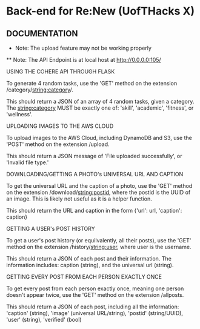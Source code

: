 # Back-end for Re:New (UofTHacks X)

## DOCUMENTATION

* Note: The upload feature may not be working properly

** Note: The API Endpoint is at local host at http://0.0.0.0:105/

USING THE COHERE API THROUGH FLASK

To generate 4 random tasks, use the 'GET' method on the extension /category/<string:category>/. 

This should return a JSON of an array of 4 random tasks, given a category. The <string:category> MUST be exactly one of: 'skill', 'academic', 'fitness', or 'wellness'.

UPLOADING IMAGES TO THE AWS CLOUD

To upload images to the AWS Cloud, including DynamoDB and S3, use the 'POST' method on the extension /upload.

This should return a JSON message of 'File uploaded successfully', or 'Invalid file type.'

DOWNLOADING/GETTING A PHOTO's UNIVERSAL URL AND CAPTION

To get the universal URL and the caption of a photo, use the 'GET' method on the extension /download/<string:postid>, where the postid is the UUID of an image. This is likely not useful as it is a helper function.

This should return the URL and caption in the form {'url': url, 'caption': caption}

GETTING A USER's POST HISTORY

To get a user's post history (or equilvalently, all their posts), use the 'GET' method on the extension /history/<string:user>, where user is the username. 

This should return a JSON of each post and their information. The information includes: caption (string), and the universal url (string).  

GETTING EVERY POST FROM EACH PERSON EXACTLY ONCE

To get every post from each person exactly once, meaning one person doesn't appear twice, use the 'GET' method on the extension /allposts.

This should return a JSON of each post, including all the information: 'caption' (string), 'image' (universal URL/string), 'postid' (string/UUID), 'user' (string), 'verified' (bool)



